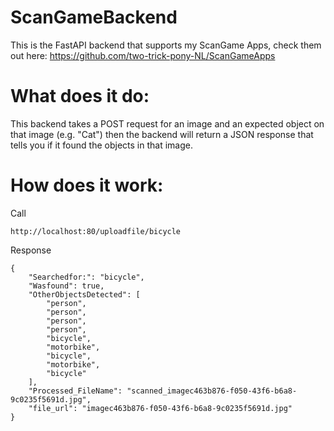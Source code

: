 # ScanGameBackend
This is the FastAPI backend that supports my ScanGame Apps, check them out here: https://github.com/two-trick-pony-NL/ScanGameApps

# What does it do:
This backend takes a POST request for an image and an expected object on that image (e.g. "Cat") then the backend will return a JSON response that tells you if it found the objects in that image. 

# How does it work: 

Call
```
http://localhost:80/uploadfile/bicycle
```

Response
```
{
    "Searchedfor:": "bicycle",
    "Wasfound": true,
    "OtherObjectsDetected": [
        "person",
        "person",
        "person",
        "person",
        "bicycle",
        "motorbike",
        "bicycle",
        "motorbike",
        "bicycle"
    ],
    "Processed_FileName": "scanned_imagec463b876-f050-43f6-b6a8-9c0235f5691d.jpg",
    "file_url": "imagec463b876-f050-43f6-b6a8-9c0235f5691d.jpg"
}
```
